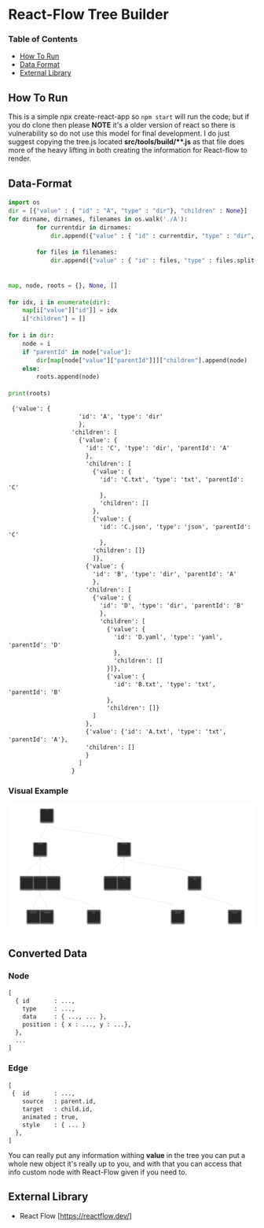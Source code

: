 
# React-Flow Tree Builder

### Table of Contents
* [How To Run](https://github.com/LVivona/TreeBuilder/blob/main/README.md#how-to-run)
* [Data Format](https://github.com/LVivona/TreeBuilder/blob/main/README.md#Data-Format)
* [External Library](https://github.com/LVivona/TreeBuilder/blob/main/README.md#External-Library)

## How To Run
  This is a simple npx create-react-app so ``npm start`` will run the code; but if you do clone then please **NOTE** it's a older version of react so there is vulnerability so do not use this model for final development. I do just suggest copying the tree.js located **src/tools/build/\*\*.js** as that file does more of the heavy lifting in both creating the information for React-flow to render. 
 
## Data-Format
```python
import os
dir = [{"value" : { "id" : "A", "type" : "dir"}, "children" : None}]
for dirname, dirnames, filenames in os.walk('./A'):
        for currentdir in dirnames:
            dir.append({"value" : { "id" : currentdir, "type" : "dir", "parentId" : dirname.split("/")[-1]}, "children" : None})

        for files in filenames:
            dir.append({"value" : { "id" : files, "type" : files.split(".")[-1], "parentId" : dirname.split("/")[-1]}, "children" : None})


map, node, roots = {}, None, []

for idx, i in enumerate(dir):
    map[i["value"]["id"]] = idx
    i["children"] = []

for i in dir:
    node = i
    if "parentId" in node["value"]:
        dir[map[node["value"]["parentId"]]]["children"].append(node)
    else:
        roots.append(node)

print(roots)
```

```
 {'value': {
                    'id': 'A', 'type': 'dir'
                    }, 
                  'children': [
                    {'value': {
                      'id': 'C', 'type': 'dir', 'parentId': 'A'
                      }, 
                      'children': [
                        {'value': {
                          'id': 'C.txt', 'type': 'txt', 'parentId': 'C'
                          },
                          'children': []
                        },
                        {'value': {
                          'id': 'C.json', 'type': 'json', 'parentId': 'C'
                          },
                        'children': []}
                        ]},
                      {'value': {
                        'id': 'B', 'type': 'dir', 'parentId': 'A'
                        }, 
                      'children': [
                        {'value': {
                          'id': 'D', 'type': 'dir', 'parentId': 'B'
                          },
                          'children': [
                            {'value': {
                              'id': 'D.yaml', 'type': 'yaml', 'parentId': 'D'
                              },
                              'children': []
                            }]},
                            {'value': {
                              'id': 'B.txt', 'type': 'txt', 'parentId': 'B'
                            },
                            'children': []}
                        ]
                      },
                      {'value': {'id': 'A.txt', 'type': 'txt', 'parentId': 'A'},
                      'children': []
                      }
                    ]
                  }
```
### Visual Example 
![alt text](https://github.com/LVivona/TreeBuilder/blob/dc33393960b78355657d781890089b1da1b685a9/example.png)

## Converted Data

### Node
```
[
  { id       : ...,
    type     : ...,
    data     : { ..., ... },
    position : { x : ..., y : ...},
  },
  ...
]
```

### Edge
```
[
 {  id       : ...,
    source   : parent.id,
    target   : child.id,
    animated : true,
    style    : { ... } 
  },
]
```

You can really put any information withing **value** in the tree you can put a whole new object it's really up to you, and with that you can access that info custom node with React-Flow given if you need to.


## External Library
* React Flow [https://reactflow.dev/]
